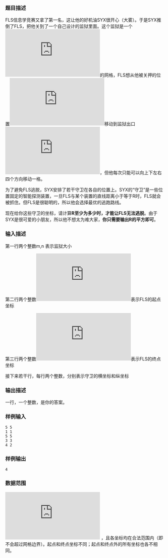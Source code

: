 ### 题目描述

FLS信息学竞赛又拿了第一名，这让他的好机油SYX很开心（大雾）。于是SYX推倒了FLS，把他关到了一个自己设计的监狱里面。这个监狱是一个![](http://latex.codecogs.com/gif.latex?m%5Ctimes%20n)的网格，FLS想从他被关押的位置![](http://latex.codecogs.com/gif.latex?%5Cleft%20%28%20s_x%2C%20s_y%20%5Cright%20%29)移动到监狱出口![](http://latex.codecogs.com/gif.latex?%5Cleft%20%28%20e_x%2C%20e_y%20%5Cright%20%29)，但他每次只能可以向上下左右四个方向移动一格。

为了避免FLS逃脱，SYX安排了若干守卫在各自的位置上。SYX的&ldquo;守卫&rdquo;是一些位置固定的智能探测装置，一旦FLS与某个装置的直线距离小于等于R时，FLS就会被抓住。但FLS是很聪明的，所以他会选择最优的逃跑路线。

现在给你这些守卫的坐标，请计算**R至少为多少时，才能让FLS无法逃脱**。由于SYX是很可爱的小朋友，所以他不想太为难大家，**你只需要输出R的平方即可**。

### 输入描述

第一行两个整数m,n 表示监狱大小

第二行两个整数![](http://latex.codecogs.com/gif.latex?s_x%2C%20s_y)表示FLS的起点坐标

第三行两个整数![](http://latex.codecogs.com/gif.latex?e_x%2C%20e_y)表示FLS的终点坐标

接下来若干行，每行两个整数，分别表示守卫的横坐标和纵坐标

### 输出描述

一行，一个整数，是你的答案。

### 样例输入

~~~~
5 5
1 1
5 5
3 3
4 2
~~~~

### 样例输出

~~~~
4
~~~~

### 数据范围

![](http://latex.codecogs.com/gif.latex?m%2C%20n%20%5Cleqslant%201000) ，且各坐标均在合法范围内（即不会超过网格边界）。起点和终点坐标不同；起点和终点外的所有坐标也各不相同。

